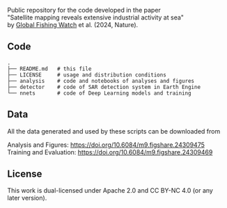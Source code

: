 Public repository for the code developed in the paper  
"Satellite mapping reveals extensive industrial activity at sea"  
by [Global Fishing Watch](https://globalfishingwatch.org) et al. (2024, Nature).

## Code
    .
    ├── README.md   # this file
    ├── LICENSE     # usage and distribution conditions
    ├── analysis    # code and notebooks of analyses and figures
    ├── detector    # code of SAR detection system in Earth Engine
    └── nnets       # code of Deep Learning models and training

## Data

All the data generated and used by these scripts can be downloaded from

Analysis and Figures: <https://doi.org/10.6084/m9.figshare.24309475>  
Training and Evaluation: <https://doi.org/10.6084/m9.figshare.24309469>  

## License

This work is dual-licensed under Apache 2.0 and CC BY-NC 4.0 (or any later version).
